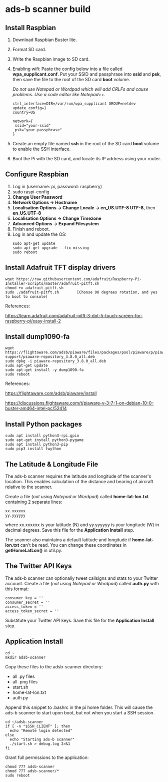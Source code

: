 # ads-b scanner build

## Install Raspbian
1.	Download Raspbian Buster lite.
2.	Format SD card.
3.	Write the Raspbian image to SD card.
4.	Enabling wifi: Paste the config below into a file called __wpa_supplicant.conf__. Put your SSID and passphrase into __ssid__ and __psk__, then save the file to the root of the SD card __boot__ volume.

    *Do not use Notepad or Wordpad which will add CRLFs and cause problems. Use a code editor like Notepad++.*

    ```
    ctrl_interface=DIR=/var/run/wpa_supplicant GROUP=netdev
    update_config=1
    country=US

    network={
     ssid="your-ssid"
     psk="your-passphrase"
    }
    ```

5.	Create an empty file named __ssh__ in the root of the SD card __boot__ volume to enable the SSH interface.
6.	Boot the Pi with the SD card, and locate its IP address using your router.

## Configure Raspbian
1.	Log in (username: pi, password: raspberry)
2.	sudo raspi-config
3.	__Change User Password__
4.  __Network Options -> Hostname__
5.	__Localisation Options -> Change Locale -> en_US.UTF-8 UTF-8__, then __en_US.UTF-8__
6.	__Localisation Options -> Change Timezone__
7.	__Advanced Options -> Expand Filesystem__
8.	Finish and reboot.
9.  Log in and update the OS:
    ```
    sudo apt-get update
    sudo apt-get upgrade --fix-missing
    sudo reboot
    ```

## Install Adafruit TFT display drivers
```
wget https://raw.githubusercontent.com/adafruit/Raspberry-Pi-Installer-Scripts/master/adafruit-pitft.sh
chmod +x adafruit-pitft.sh
sudo ./adafruit-pitft.sh		[Choose 90 degrees rotation, and yes to boot to console]
```
References:

https://learn.adafruit.com/adafruit-pitft-3-dot-5-touch-screen-for-raspberry-pi/easy-install-2

## Install dump1090-fa
```
wget https://flightaware.com/adsb/piaware/files/packages/pool/piaware/p/piaware-support/piaware-repository_3.8.0_all.deb
sudo dpkg -i piaware-repository_3.8.0_all.deb
sudo apt-get update
sudo apt-get install -y dump1090-fa
sudo reboot
```
References:

https://flightaware.com/adsb/piaware/install

https://discussions.flightaware.com/t/piaware-v-3-7-1-on-debian-10-0-buster-amd64-intel-pc/52414

## Install Python packages
```
sudo apt install python3-rpi.gpio
sudo apt-get install python3-pygame
sudo apt install python3-pip
sudo pip3 install twython
```

## The Latitude & Longitude File
The ads-b scanner requires the latitude and longitude of the scanner's location. This enables calculation of the distance and bearing of aircraft relative to the scanner.

Create a file (*not using Notepad or Wordpad*) called __home-lat-lon.txt__ containing 2 separate lines:

```
xx.xxxxxx
yy.yyyyyy
```
where xx.xxxxxx is your latitude (N) and yy.yyyyyy is your  longitude (W) in decimal degrees. Save this file for the __Application Install__ step.

The scanner also maintains a default latitude and longitude if  __home-lat-lon.txt__ can't be read.  You can change these coordinates in __getHomeLatLon()__ in util.py.

## The Twitter API Keys
The ads-b scanner can optionally tweet callsigns and stats to your Twitter account.  Create a file (*not using Notepad or Wordpad*) called __auth.py__ with this format:
```
consumer_key = ''
consumer_secret = ''
access_token = ''
access_token_secret = ''
```
Substitute your Twitter API keys. Save this file for the __Application Install__ step.

## Application Install
```
cd ~
mkdir adsb-scanner
```
Copy these files to the adsb-scanner directory:
* all .py files
* all .png files
* start.sh
* home-lat-lon.txt
* auth.py

Append this snippet to .bashrc in the pi home folder.  This will cause the ads-b scanner to start upon boot, but not when you start a SSH session.
```
cd ~/adsb-scanner
if [ -n "$SSH_CLIENT" ]; then
  echo "Remote login detected"
else
  echo "Starting ads-b scanner"
  ./start.sh > debug.log 2>&1
fi
```
Grant full permissions to the application:
```
chmod 777 adsb-scanner
chmod 777 adsb-scanner/*
sudo reboot
```


